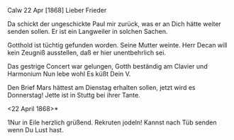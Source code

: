  Calw 22 Apr [1868]
Lieber Frieder

Da schickt der ungeschickte Paul mir zurück, was er an Dich hätte weiter senden sollen. Er ist ein Langweiler in solchen Sachen.

Gotthold ist tüchtig gefunden worden. Seine Mutter weinte. Herr Decan will kein Zeugniß ausstellen, daß er hier unentbehrlich sei.

Das gestrige Concert war gelungen, Gotth beständig am Clavier und Harmonium Nun lebe wohl
 Es küßt Dein V.

Den Brief Mars hättest am Dienstag erhalten sollen, jetzt wird es Donnerstag! Jette ist in Stuttg bei ihrer Tante.



 <22 April 1868>*

1Nur in Eile herzlich grüßend. Rekruten jodeln! Kannst nach Tüb senden wenn Du Lust hast.
